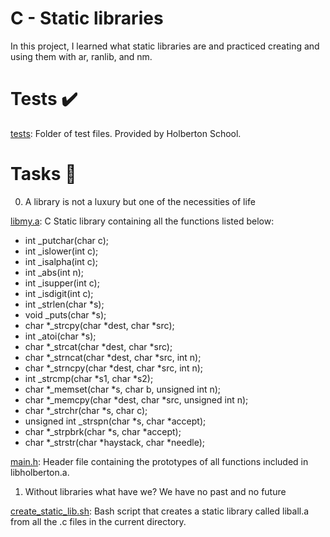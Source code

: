 # **C - Static libraries**

In this project, I learned what static libraries are and practiced creating and using them with ar, ranlib, and nm.

# **Tests ✔️**
[ tests](https://github.com/Kayt01/alx-low_level_programming/blob/main/0x09-static_libraries/tests): Folder of test files. Provided by Holberton School.
# **Tasks 📃**
0. A library is not a luxury but one of the necessities of life

[libmy.a](https://github.com/Preciousevumude/alx-low_level_programming/blame/main/0x09-static_libraries/libmy.a): C Static library containing all the functions listed below:

- int _putchar(char c);
- int _islower(int c);
- int _isalpha(int c);
- int _abs(int n);
- int _isupper(int c);
- int _isdigit(int c);
- int _strlen(char *s);
- void _puts(char *s);
- char *_strcpy(char *dest, char *src);
- int _atoi(char *s);
- char *_strcat(char *dest, char *src);
- char *_strncat(char *dest, char *src, int n);
- char *_strncpy(char *dest, char *src, int n);
- int _strcmp(char *s1, char *s2);
- char *_memset(char *s, char b, unsigned int n);
- char *_memcpy(char *dest, char *src, unsigned int n);
- char *_strchr(char *s, char c);
- unsigned int _strspn(char *s, char *accept);
- char *_strpbrk(char *s, char *accept);
- char *_strstr(char *haystack, char *needle);

[main.h](https://github.com/Preciousevumude/alx-low_level_programming/blob/main/0x09-static_libraries/main.h): Header file containing the prototypes of all functions included in libholberton.a.

1. Without libraries what have we? We have no past and no future

[create_static_lib.sh](https://github.com/Preciousevumude/alx-low_level_programming/blob/main/0x09-static_libraries/create_static_lib.sh): Bash script that creates a static library called liball.a from all the .c files in the current directory.
